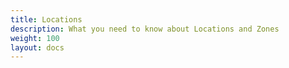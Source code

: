 ```yaml
---
title: Locations 
description: What you need to know about Locations and Zones 
weight: 100 
layout: docs
---
```

